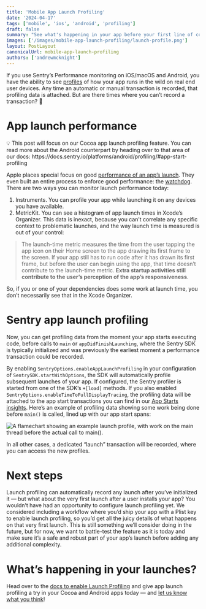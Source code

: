 ```yaml
---
title: 'Mobile App Launch Profiling'
date: '2024-04-17'
tags: ['mobile', 'ios', 'android', 'profiling']
draft: false
summary: "See what's happening in your app before your first line of code can even run."
images: ['/images/mobile-app-launch-profiling/launch-profile.png']
layout: PostLayout
canonicalUrl: mobile-app-launch-profiling
authors: ['andrewmcknight']
---
```


If you use Sentry’s Performance monitoring on iOS/macOS and Android, you have the ability to see [profiles](https://docs.sentry.io/product/profiling/) of how your app runs in the wild on real end user devices. Any time an automatic or manual transaction is recorded, that profiling data is attached. But are there times where you can’t record a transaction? 🤔

# App launch performance

<aside>
💡 This post will focus on our Cocoa app launch profiling feature. You can read more about the Android counterpart by heading over to that area of our docs: https://docs.sentry.io/platforms/android/profiling/#app-start-profiling
</aside>

Apple places special focus on good [performance of an app’s launch](https://developer.apple.com/documentation/xcode/reducing-your-app-s-launch-time). They even built an entire process to enforce good performance: the [watchdog](https://developer.apple.com/documentation/xcode/addressing-watchdog-terminations). There are two ways you can monitor launch performance today:

1. Instruments. You can profile your app while launching it on any devices you have available.
2. MetricKit. You can see a histogram of app launch times in Xcode’s Organizer. This data is inexact, because you can’t correlate any specific context to problematic launches, and the way launch time is measured is out of your control:

> The launch-time metric measures the time from the user tapping the app icon on their Home screen to the app drawing its first frame to the screen. If your app still has to run code after it has drawn its first frame, but before the user can begin using the app, that time doesn’t contribute to the launch-time metric. **Extra startup activities still contribute to the user’s perception of the app’s responsiveness**.

So, if you or one of your dependencies does some work at launch time, you don’t necessarily see that in the Xcode Organizer.

# Sentry app launch profiling

Now, you can get profiling data from the moment your app starts executing code, before calls to `main` or `appDidFinishLaunching`, where the Sentry SDK is typically initialized and was previously the earliest moment a performance transaction could be recorded.

By enabling `SentryOptions.enableAppLaunchProfiling` in your configuration of `SentrySDK.startWithOptions`, the SDK will automatically profile subsequent launches of your app. If configured, the Sentry profiler is started from one of the SDK’s `+[load]` methods. If you also enabled `SentryOptions.enableTimeToFullDisplayTracing`, the profiling data will be attached to the app start transactions you can find in our [App Starts insights](https://docs.sentry.io/product/insights/mobile-vitals/app-starts/). Here’s an example of profiling data showing some work being done before `main()` is called, lined up with our app start spans:

![A flamechart showing an example launch profile, with work on the main thread before the actual call to `main()`.](/images/mobile-app-launch-profiling/launch-profile.png)

In all other cases, a dedicated “launch” transaction will be recorded, where you can access the new profiles.

# Next steps

Launch profiling can automatically record any launch after you’ve initialized it — but what about the very first launch after a user installs your app? You wouldn’t have had an opportunity to configure launch profiling yet. We considered including a workflow where you’d ship your app with a Plist key to enable launch profiling, so you’d get all the juicy details of what happens on that very first launch. This is still something we’ll consider doing in the future, but for now, we want to battle-test the feature as it is today and make sure it’s a safe and robust part of your app’s launch before adding any additional complexity.

# What’s happening in your launches?

Head over to the [docs to enable Launch Profiling](https://docs.sentry.io/platforms/apple/profiling/#enable-launch-profiling) and give app launch profiling a try in your Cocoa and Android apps today — and [let us know what you think](https://github.com/getsentry/sentry-cocoa/discussions/3721)!
